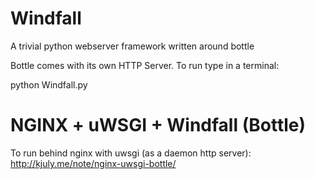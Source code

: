 Windfall
========

A trivial python webserver framework written around bottle


Bottle comes with its own  HTTP Server. To run type in a terminal:

python Windfall.py




NGINX + uWSGI + Windfall (Bottle)
=========
To run behind nginx with uwsgi (as a daemon http server):
http://kjuly.me/note/nginx-uwsgi-bottle/



